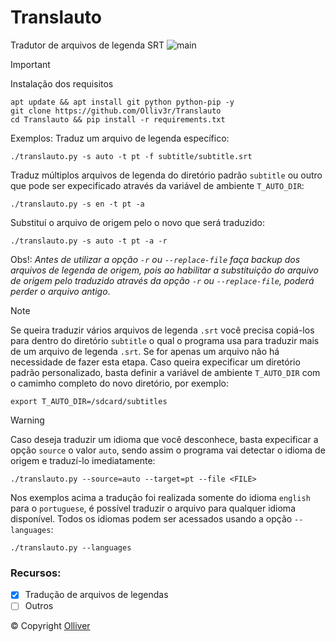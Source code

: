 # Translauto
Tradutor de arquivos de legenda SRT
![main](https://github.com/Olliv3r/Translauto/blob/main/media/translauto.gif)

> [!IMPORTANT]
> Instalação dos requisitos
```
apt update && apt install git python python-pip -y
git clone https://github.com/Olliv3r/Translauto
cd Translauto && pip install -r requirements.txt
```

Exemplos:
Traduz um arquivo de legenda específico:
```
./translauto.py -s auto -t pt -f subtitle/subtitle.srt
```
Traduz múltiplos arquivos de legenda do diretório padrão `subtitle` ou outro que pode ser expecificado através da variável de ambiente `T_AUTO_DIR`:
```
./translauto.py -s en -t pt -a
```
Substituí o arquivo de origem pelo o novo que será traduzido:
```
./translauto.py -s auto -t pt -a -r
```
Obs!: *Antes de utilizar a opção `-r` ou `--replace-file` faça backup dos arquivos de legenda de origem, pois ao habilitar a substituição do arquivo de origem pelo traduzido através da opção `-r` ou `--replace-file`, poderá perder o arquivo antigo*.

> [!NOTE]
> Se queira traduzir vários arquivos de legenda `.srt` você precisa copiá-los para dentro do diretório `subtitle` o qual o programa usa para traduzir mais de um arquivo de legenda `.srt`. Se for apenas um arquivo não há necessidade de fazer esta etapa.
> Caso queira expecificar um diretório padrão personalizado, basta definir a variável de ambiente `T_AUTO_DIR` com o camimho completo do novo diretório, por exemplo:

```
export T_AUTO_DIR=/sdcard/subtitles
```

> [!WARNING]
> Caso deseja traduzir um idioma que você desconhece, basta expecificar a opção `source` o valor `auto`, sendo assim o programa vai detectar o idioma de origem e traduzí-lo imediatamente:
```
./translauto.py --source=auto --target=pt --file <FILE>
```

Nos exemplos acima a tradução foi realizada somente do idioma `english` para o `portuguese`, é possível traduzir o arquivo para qualquer idioma disponível. Todos os idiomas podem ser acessados usando a opção `--languages`:
```
./translauto.py --languages
```

### Recursos:

- [x] Tradução de arquivos de legendas
- [ ] Outros

© Copyright [Olliver](https://github.com/Olliv3r)
